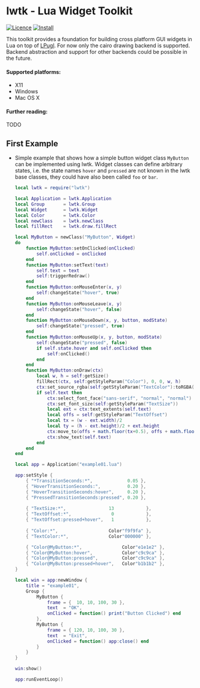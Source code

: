# lwtk - Lua Widget Toolkit
[![Licence](http://img.shields.io/badge/Licence-MIT-brightgreen.svg)](LICENSE)
[![Install](https://img.shields.io/badge/Install-LuaRocks-brightgreen.svg)](https://luarocks.org/modules/osch/lwtk)

This toolkit provides a foundation for building cross platform GUI widgets in
Lua on top of [LPugl]. For now only the cairo drawing backend is supported. 
Backend abstraction and support for other backends could be possible in the
future.

#### Supported platforms: 
   * X11
   * Windows
   * Mac OS X 


#### Further reading:
   TODO

## First Example

* Simple example that shows how a simple button widget class `MyButton` can
  be implemented using lwtk. Widget classes can define arbitrary states, i.e. the state 
  names `hover` and `pressed` are not known in the lwtk base classes, they
  could have also been called `foo` or `bar`.
  

    ```lua
    local lwtk = require("lwtk")
    
    local Application = lwtk.Application
    local Group       = lwtk.Group
    local Widget      = lwtk.Widget
    local Color       = lwtk.Color
    local newClass    = lwtk.newClass
    local fillRect    = lwtk.draw.fillRect
    
    local MyButton = newClass("MyButton", Widget)
    do
        function MyButton:setOnClicked(onClicked)
            self.onClicked = onClicked
        end
        function MyButton:setText(text)
            self.text = text
            self:triggerRedraw()
        end
        function MyButton:onMouseEnter(x, y)
            self:changeState("hover", true)
        end
        function MyButton:onMouseLeave(x, y)
            self:changeState("hover", false)
        end
        function MyButton:onMouseDown(x, y, button, modState)
            self:changeState("pressed", true)
        end
        function MyButton:onMouseUp(x, y, button, modState)
            self:changeState("pressed", false)
            if self.state.hover and self.onClicked then
                self:onClicked()
            end
        end
        function MyButton:onDraw(ctx)
            local w, h = self:getSize()
            fillRect(ctx, self:getStyleParam("Color"), 0, 0, w, h)
            ctx:set_source_rgba(self:getStyleParam("TextColor"):toRGBA())
            if self.text then
                ctx:select_font_face("sans-serif", "normal", "normal")
                ctx:set_font_size(self:getStyleParam("TextSize"))
                local ext = ctx:text_extents(self.text)
                local offs = self:getStyleParam("TextOffset")
                local tx = (w - ext.width)/2
                local ty = (h - ext.height)/2 + ext.height
                ctx:move_to(offs + math.floor(tx+0.5), offs + math.floor(ty+0.5)) -- sharper text
                ctx:show_text(self.text)
            end
        end
    end
    
    local app = Application("example01.lua")
    
    app:setStyle {
        { "*TransitionSeconds:*",             0.05 },
        { "HoverTransitionSeconds:",          0.20 },
        { "HoverTransitionSeconds:hover",     0.20 },
        { "PressedTransitionSeconds:pressed", 0.20 },
        
        { "TextSize:*",                13            },
        { "TextOffset:*",               0            },
        { "TextOffset:pressed+hover",   1            },
        
        { "Color:*",                   Color"f9f9fa" },
        { "TextColor:*",               Color"000000" },
    
        { "Color@MyButton:*",               Color"e1e1e2" },
        { "Color@MyButton:hover",           Color"c9c9ca" },
        { "Color@MyButton:pressed",         Color"c9c9ca" },
        { "Color@MyButton:pressed+hover",   Color"b1b1b2" },
    }
    
    local win = app:newWindow {
        title = "example01",
        Group {
            MyButton {
                frame = {  10, 10, 100, 30 },
                text  = "OK",
                onClicked = function() print("Button Clicked") end
            },
            MyButton {
                frame = { 120, 10, 100, 30 },
                text  = "Exit",
                onClicked = function() app:close() end
            }
        }
    }
    
    win:show()
    
    app:runEventLoop()
    ```

[lpugl]:                    https://github.com/osch/lua-lpugl#lpugl

